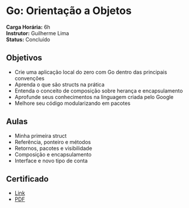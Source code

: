 # Go: Orientação a Objetos

**Carga Horária:** 6h  
**Instrutor:** Guilherme Lima  
**Status:** Concluído  

## Objetivos

* Crie uma aplicação local do zero com Go dentro das principais convenções
* Aprenda o que são structs na prática
* Entenda o conceito de composição sobre herança e encapsulamento
* Aprofunde seus conhecimentos na linguagem criada pelo Google
* Melhore seu código modularizando em pacotes

## Aulas

* Minha primeira struct
* Referência, ponteiro e métodos
* Retornos, pacotes e visibilidade
* Composição e encapsulamento
* Interface e novo tipo de conta

## Certificado

* [Link](https://cursos.alura.com.br/certificate/d2a78f0e-f992-4b4a-8512-096781800412)
* [PDF](./Marcos%20Filipe%20Ribeiro%20Barbosa%20-%20Course%20Go_%20Object%20Oriented%20-%20Alura.pdf)
